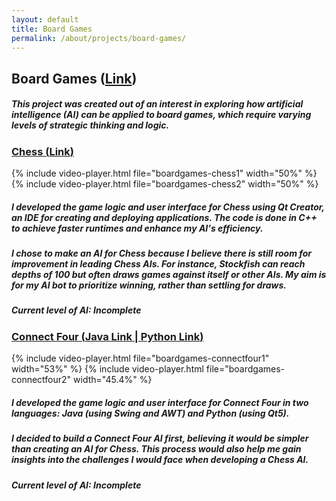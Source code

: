 ```yaml
---
layout: default
title: Board Games
permalink: /about/projects/board-games/
---
```


<div id="page-about-projects" class="w3-main">
  <section id="board-games" class="w3-container">
    <h2><b>Board Games</b> (<a href="https://github.com/leeyanleryan/Board-Games" target="_blank">Link</a>)</h2>
    <h5 class="h5-text-gap">
      This project was created out of an interest in exploring how artificial intelligence (AI) can be applied to board games, which require varying levels 
      of strategic thinking and logic.
    </h5>
    <h3><u>Chess (<a href="https://github.com/leeyanleryan/Board-Games/tree/main/Chess%20(C%2B%2B)/Chess" target="_blank">Link</a>)</u></h3>
    <div class="media-display">
      {% include video-player.html file="boardgames-chess1" width="50%" %}
      {% include video-player.html file="boardgames-chess2" width="50%" %}
    </div>
    <h5 class="h5-text-gap">
      I developed the game logic and user interface for Chess using Qt Creator, an IDE for creating and deploying applications. The code is done in C++ 
      to achieve faster runtimes and enhance my AI's efficiency. 
    </h5>
    <h5 class="h5-text-gap">
      I chose to make an AI for Chess because I believe there is still room for improvement in leading Chess AIs. For instance, Stockfish can reach depths 
      of 100 but often draws games against itself or other AIs. My aim is for my AI bot to prioritize winning, rather than settling for draws.
    </h5>
    <h5 class="h5-text-gap">
      Current level of AI: Incomplete
    </h5>
    <h3><u>Connect Four (<a href="https://github.com/leeyanleryan/Board-Games/tree/main/Connect%204%20(Java)" target="_blank">Java Link</a> | <a href="https://github.com/leeyanleryan/Board-Games/tree/main/Connect%204%20(Python)" target="_blank">Python Link</a>)</u></h3>
    <div class="media-display">
      {% include video-player.html file="boardgames-connectfour1" width="53%" %}
      {% include video-player.html file="boardgames-connectfour2" width="45.4%" %}
    </div>
    <h5 class="h5-text-gap">
      I developed the game logic and user interface for Connect Four in two languages: Java (using Swing and AWT) and Python (using Qt5).
    </h5>
    <h5 class="h5-text-gap">
      I decided to build a Connect Four AI first, believing it would be simpler than creating an AI for Chess. This process would also help me gain insights 
      into the challenges I would face when developing a Chess AI.
    </h5>
    <h5>
      Current level of AI: Incomplete
    </h5>
  </section>
</div>